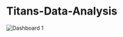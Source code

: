 # Titans-Data-Analysis
![Dashboard 1](https://user-images.githubusercontent.com/122175542/226332404-a6747c46-4206-47fc-94d8-8d1e80c42d1d.png)
